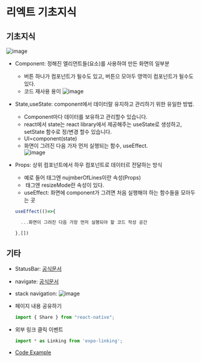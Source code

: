 # 리엑트 기초지식

## 기초지식
![image](https://user-images.githubusercontent.com/84515872/139265639-2aa9edbd-92bb-419d-85de-a55101368d50.png)
- Component: 정해진 엘리먼트들(요소)를 사용하여 만든 화면의 일부분
  - 버튼 하나가 컴포넌트가 될수도 있고, 버튼으 모아두 영역이 컴포넌트가 될수도 있다.
  - 코드 재사용 용이
  ![image](https://user-images.githubusercontent.com/84515872/139266882-cc88b4d8-ea04-455e-9e13-4c883812c188.png)

- State,useState: component에서 데이터랄 유지하고 관리하기 위한 유일한 방법.
  - Component마다 데이터를 보유하고 관리할수 있습니다.
  - react에서 state는 react library에서 제공해주는 useState로 생성하고, setState 함수로 정/변경 할수 있습니다.
  - UI=component(state)
  - 화면이 그려진 다음 가자 먼저 실행되는 함수, useEffect.  
  ![image](https://user-images.githubusercontent.com/84515872/139267918-ba10ad24-30a3-4ef0-8dca-9b0ca8146422.png)

- Props: 상위 컴포넌트에서 하우 컴포넌트로 데이터르 전달하는 방식
  - 예로 들어 <Text>태그엔 nujmberOfLines이란 속성(Props)
  - <Image> 태그엔 resizeMode란 속성이 있다.
  - useEffect: 화면에 component가 그려면 처음 실행해야 하는 함수들을 모아두는 곳
  
  ```jsx
  useEffect(()=>{

	...화면이 그려진 다음 가장 먼저 실행되야 할 코드 작성 공간

  },[])
  ```

## 기타
- StatusBar: [공식문서](https://docs.expo.dev/versions/latest/sdk/status-bar/)
- navigate: [공식문서](https://reactnavigation.org/)
- stack navigation:
  ![image](https://user-images.githubusercontent.com/84515872/139271199-bda71700-f2f3-433b-a706-389b724d0d6c.png)
- 페이지 내용 공유하기
  ```jsx
  import { Share } from "react-native";
  ```
- 외부 링크 클릭 이벤트
  ```jsx
  import * as Linking from 'expo-linking';
  ```
  
- [Code Example](https://github.com/jmParkGit/sparta-myhoneytip-jm)
